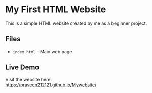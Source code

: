 # My First HTML Website

This is a simple HTML website created by me as a beginner project.

## Files

- `index.html` - Main web page

## Live Demo

Visit the website here:  
https://praveen212121.github.io/Mywebsite/ 
